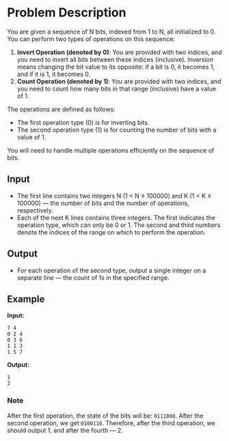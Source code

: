 # Problem Description

You are given a sequence of N bits, indexed from 1 to N, all initialized to 0. You can perform two types of operations on this sequence:

1. **Invert Operation (denoted by 0)**: You are provided with two indices, and you need to invert all bits between these indices (inclusive). Inversion means changing the bit value to its opposite: if a bit is 0, it becomes 1, and if it is 1, it becomes 0.
2. **Count Operation (denoted by 1)**: You are provided with two indices, and you need to count how many bits in that range (inclusive) have a value of 1.

The operations are defined as follows:

- The first operation type (0) is for inverting bits.
- The second operation type (1) is for counting the number of bits with a value of 1.

You will need to handle multiple operations efficiently on the sequence of bits.

## Input

- The first line contains two integers N (1 < N ≤ 100000) and K (1 < K ≤ 100000) — the number of bits and the number of operations, respectively.
- Each of the next K lines contains three integers. The first indicates the operation type, which can only be 0 or 1. The second and third numbers denote the indices of the range on which to perform the operation.

## Output

- For each operation of the second type, output a single integer on a separate line — the count of 1s in the specified range.

## Example

**Input:**

```
7 4
0 2 4
0 3 6
1 1 3
1 5 7
```

**Output:**

```
1
2
```

### Note

After the first operation, the state of the bits will be: `0111000`. After the second operation, we get `0100110`. Therefore, after the third operation, we should output 1, and after the fourth — 2.
